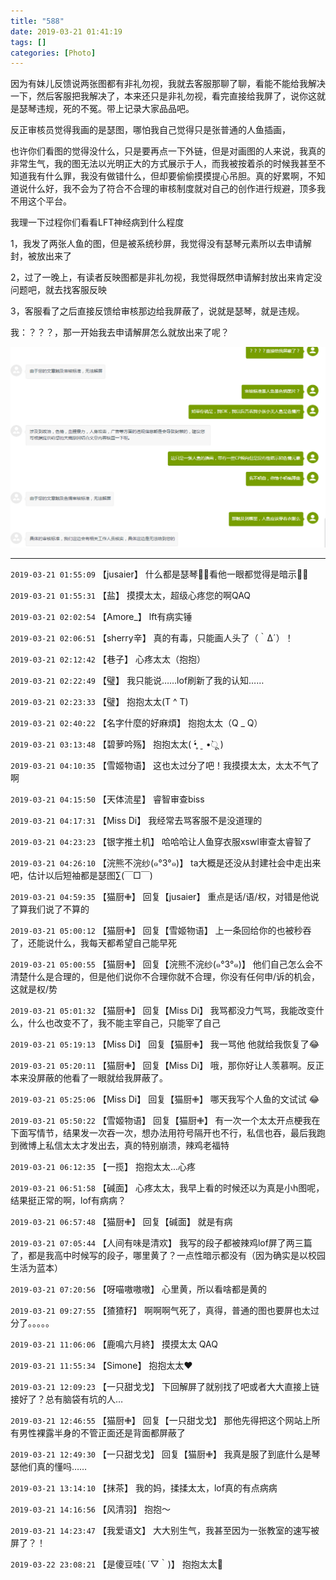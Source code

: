 ```yaml
---
title: "588"
date: 2019-03-21 01:41:19
tags: []
categories: [Photo]
---
```


<p>因为有妹儿反馈说两张图都有非礼勿视，我就去客服那聊了聊，看能不能给我解决一下，然后客服把我解决了，本来还只是非礼勿视，看完直接给我屏了，说你这就是瑟琴违规，死的不冤。带上记录大家品品吧。</p> 
<p>反正审核员觉得我画的是瑟图，哪怕我自己觉得只是张普通的人鱼插画，</p> 
<p>也许你们看图的觉得没什么，只是要再点一下外链，但是对画图的人来说，我真的非常生气，我的图无法以光明正大的方式展示于人，而我被按着杀的时候我甚至不知道我有什么罪，我没有做错什么，但却要偷偷摸摸提心吊胆。真的好累啊，不知道说什么好，我不会为了符合不合理的审核制度就对自己的创作进行规避，顶多我不用这个平台。</p> 
<p>我理一下过程你们看看LFT神经病到什么程度</p> 
<p>1，我发了两张人鱼的图，但是被系统秒屏，我觉得没有瑟琴元素所以去申请解封，被放出来了</p> 
<p>2，过了一晚上，有读者反映图都是非礼勿视，我觉得既然申请解封放出来肯定没问题吧，就去找客服反映</p> 
<p>3，客服看了之后直接反馈给审核那边给我屏蔽了，说就是瑟琴，就是违规。</p> 
<p>我：？？？，那一开始我去申请解屏怎么就放出来了呢？</p>

![](https://raw.githubusercontent.com/alicewish/meowchain247/master/img_cVZNdzJtQk9JV2VBSlU4UDByc3dkOWp3eGx5S2JGMUYwbk5KMmJGcHhpU3RYRTJJb2FnMDVRPT0.png)

---

`2019-03-21 01:55:09` 【jusaier】 什么都是瑟琴🤷‍♀️看他一眼都觉得是暗示🤷‍♀️

`2019-03-21 01:55:31` 【盐】 摸摸太太，超级心疼您的啊QAQ

`2019-03-21 02:02:54` 【Amore\_】 lft有病实锤

`2019-03-21 02:06:51` 【sherry辛】 真的有毒，只能画人头了（｀Δ´）！

`2019-03-21 02:12:42` 【巷子】 心疼太太（抱抱）

`2019-03-21 02:22:49` 【璧】 我只能说……lof刷新了我的认知……

`2019-03-21 02:23:33` 【璧】 抱抱太太(T ^ T)

`2019-03-21 02:40:22` 【名字什麼的好麻煩】 抱抱太太（Q \_ Q）

`2019-03-21 03:13:48` 【碧萝吟殇】 抱抱太太( •̥́ ˍ •̀ू )

`2019-03-21 04:10:35` 【雪姬物语】 这也太过分了吧！我摸摸太太，太太不气了啊

`2019-03-21 04:15:50` 【天体流星】 睿智审查biss

`2019-03-21 04:17:31` 【Miss Di】 我经常去骂客服不是没道理的

`2019-03-21 04:23:23` 【银字推土机】 哈哈哈让人鱼穿衣服xswl审查太睿智了

`2019-03-21 04:26:10` 【浣熊不浣纱(๑°3°๑)】 ta大概是还没从封建社会中走出来吧，估计以后短袖都是瑟图∑(￣□￣)

`2019-03-21 04:59:35` 【猫厨✙】 回复【jusaier】 重点是话/语/权，对错是他说了算我们说了不算的

`2019-03-21 05:00:12` 【猫厨✙】 回复【雪姬物语】 上一条回给你的也被秒吞了，还能说什么，我每天都希望自己能早死

`2019-03-21 05:00:55` 【猫厨✙】 回复【浣熊不浣纱(๑°3°๑)】 他们自己怎么会不清楚什么是合理的，但是他们说你不合理你就不合理，你没有任何申/诉的机会，这就是权/势

`2019-03-21 05:01:32` 【猫厨✙】 回复【Miss Di】 我骂都没力气骂，我能改变什么，什么也改变不了，我不能主宰自己，只能宰了自己

`2019-03-21 05:19:13` 【Miss Di】 回复【猫厨✙】 我一骂他 他就给我恢复了😂

`2019-03-21 05:20:11` 【猫厨✙】 回复【Miss Di】 哦，那你好让人羡慕啊。反正本来没屏蔽的他看了一眼就给我屏蔽了。

`2019-03-21 05:25:06` 【Miss Di】 回复【猫厨✙】 哪天我写个人鱼的文试试 😂

`2019-03-21 05:50:22` 【雪姬物语】 回复【猫厨✙】 有一次一个太太开点梗我在下面写情节，结果发一次吞一次，想办法用符号隔开也不行，私信也吞，最后我跑到微博上私信太太才发出去，真的特别崩溃，辣鸡老福特

`2019-03-21 06:12:35` 【一揽】 抱抱太太...心疼

`2019-03-21 06:51:58` 【碱面】 心疼太太，我早上看的时候还以为真是小h图呢，结果挺正常的啊，lof有病病？

`2019-03-21 06:57:48` 【猫厨✙】 回复【碱面】 就是有病

`2019-03-21 07:05:44` 【人间有味是清欢】 我写的段子都被辣鸡lof屏了两三篇了，都是我高中时候写的段子，哪里黄了？一点性暗示都没有（因为确实是以校园生活为蓝本）

`2019-03-21 07:20:56` 【呀喵嗷嗷嗷】 心里黄，所以看啥都是黄的

`2019-03-21 09:27:55` 【猹猹籽】 啊啊啊气死了，真得，普通的图也要屏也太过分了。。。。。

`2019-03-21 11:06:06` 【鹿鳴六月終】 摸摸太太 QAQ

`2019-03-21 11:55:34` 【Simone】 抱抱太太❤️

`2019-03-21 12:09:23` 【一只甜戈戈】 下回解屏了就别找了吧或者大大直接上链接好了？总有脑袋有坑的人…

`2019-03-21 12:46:55` 【猫厨✙】 回复【一只甜戈戈】 那他先得把这个网站上所有男性裸露半身的不管正面还是背面都屏蔽了

`2019-03-21 12:49:30` 【一只甜戈戈】 回复【猫厨✙】 我真是服了到底什么是琴瑟他们真的懂吗……

`2019-03-21 13:14:10` 【抹茶】 我的妈，揉揉太太，lof真的有点病病

`2019-03-21 14:16:56` 【风清羽】 抱抱～

`2019-03-21 14:23:47` 【我爱语文】 大大别生气，我甚至因为一张教室的速写被屏了？！

`2019-03-22 23:08:21` 【是傻豆哇( ´▽｀)】 抱抱太太💓
